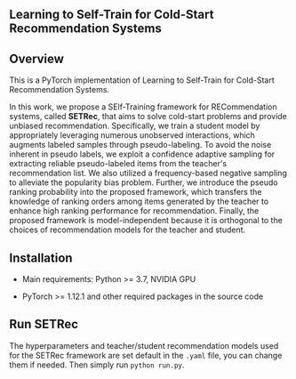 ## Learning to Self-Train for Cold-Start Recommendation Systems

## Overview

This is a PyTorch implementation of Learning to Self-Train for Cold-Start Recommendation Systems.

In this work, we propose a SElf-Training framework for RECommendation systems, called **SETRec**, that aims to solve cold-start problems and provide unbiased recommendation. Specifically, we train a student model by appropriately leveraging numerous unobserved interactions, which augments labeled samples through pseudo-labeling. To avoid the noise inherent in pseudo labels, we exploit a confidence adaptive sampling for extracting reliable pseudo-labeled items from the teacher's recommendation list. We also utilized a frequency-based negative sampling to alleviate the popularity bias problem. Further, we introduce the pseudo ranking probability into the proposed framework, which transfers the knowledge of ranking orders among items generated by the teacher to enhance high ranking performance for recommendation. Finally, the proposed framework is model-independent because it is orthogonal to the choices of recommendation models for the teacher and student.

## Installation

- Main requirements: Python >= 3.7, NVIDIA GPU

- PyTorch >= 1.12.1 and other required packages in the source code

## Run SETRec

The hyperparameters and teacher/student recommendation models used for the SETRec framework are set default in the `.yaml` file, you can change them if needed. Then simply run `python run.py`.

  

